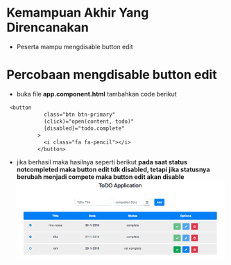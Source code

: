 # Kemampuan Akhir Yang Direncanakan

- Peserta mampu mengdisable button edit

# Percobaan mengdisable button edit

- buka file **app.component.html** tambahkan code berikut

```
 <button
            class="btn btn-primary"
            (click)="open(content, todo)"
            [disabled]="todo.complete"
          >
            <i class="fa fa-pencil"></i>
          </button>

```

- jika berhasil maka hasilnya seperti berikut **pada saat status notcompleted maka button edit tdk disabled, tetapi jika statusnya berubah menjadi compete maka button edit akan disable**
![](image/chapter1/img34.png)